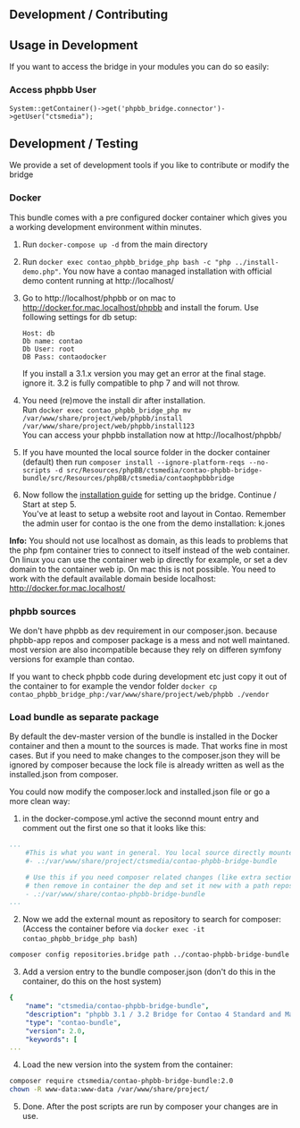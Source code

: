 ## Development / Contributing

## Usage in Development

If you want to access the bridge in your modules you can do so easily:

### Access phpbb User
`System::getContainer()->get('phpbb_bridge.connector')->getUser("ctsmedia");`

## Development / Testing

We provide a set of development tools if you like to contribute or modify the bridge

### Docker

This bundle comes with a pre configured docker container which gives you a working development 
environment within minutes.

1. Run `docker-compose up -d` from the main directory
2. Run `docker exec contao_phpbb_bridge_php bash -c "php ../install-demo.php"`. You now have a contao managed installation with official demo content running at http://localhost/
3. Go to http://localhost/phpbb or on mac to http://docker.for.mac.localhost/phpbb and install the forum. Use following settings for db setup: 

    ```
    Host: db
    Db name: contao
    Db User: root
    DB Pass: contaodocker
    ```
    If you install a 3.1.x version you may get an error at the final stage. ignore it. 3.2 is fully compatible to php 7 and will not throw.  
 
4. You need (re)move the install dir after installation.  
Run `docker exec contao_phpbb_bridge_php mv /var/www/share/project/web/phpbb/install /var/www/share/project/web/phpbb/install123`  
You can access your phpbb installation now at http://localhost/phpbb/

5. If you have mounted the local source folder in the docker container (default) then run `composer install --ignore-platform-reqs --no-scripts -d src/Resources/phpBB/ctsmedia/contao-phpbb-bridge-bundle/src/Resources/phpBB/ctsmedia/contaophpbbbridge`

6. Now follow the [installation guide](installation.md) for setting up the bridge. Continue / Start at step 5.  
You've at least to setup a website root and layout in Contao. Remember the admin user for contao is the one from the demo installation: k.jones

**Info:** You should not use localhost as domain, as this leads to problems that the php fpm container tries to connect to itself instead of the web container. 
On linux you can use the container web ip directly for example, or set a dev domain to the container web ip. On mac this is not possible. You need to work with the default available domain beside localhost: http://docker.for.mac.localhost/

### phpbb sources

We don't have phpbb as dev requirement in our composer.json. because phpbb-app repos and composer package is a mess and not well maintaned. 
most version are also incompatible because they rely on differen symfony versions for example than contao. 

If you want to check phpbb code during development etc just copy it out of the container to for example the vendor folder
`docker cp contao_phpbb_bridge_php:/var/www/share/project/web/phpbb ./vendor` 

### Load bundle as separate package
By default the dev-master version of the bundle is installed in the Docker container and then a mount to the sources is made. That works fine in most cases. 
But if you need to make changes to the composer.json they will be ignored by composer because the lock file is already written as well as the installed.json from composer. 

You could now modify the composer.lock and installed.json file or go a more clean way: 

1. in the docker-compose.yml active the seconnd mount entry and comment out the first one so that it looks like this:
```yml
...
    #This is what you want in general. You local source directly mounted into the vendor folder
    #- .:/var/www/share/project/ctsmedia/contao-phpbb-bridge-bundle

    # Use this if you need composer related changes (like extra section to be reloaded)
    # then remove in container the dep and set it new with a path repos set
    - .:/var/www/share/contao-phpbb-bridge-bundle
...
```

2. Now we add the external mount as repository to search for composer: (Access the container before via `docker exec -it contao_phpbb_bridge_php bash`)
```bash
composer config repositories.bridge path ../contao-phpbb-bridge-bundle
```

3. Add a version entry to the bundle composer.json (don't do this in the container, do this on the host system)
```yaml
{
    "name": "ctsmedia/contao-phpbb-bridge-bundle",
    "description": "phpbb 3.1 / 3.2 Bridge for Contao 4 Standard and Managed Edition",
    "type": "contao-bundle",
    "version": 2.0,
    "keywords": [
...
```

4. Load the new version into the system from the container:
```bash
composer require ctsmedia/contao-phpbb-bridge-bundle:2.0
chown -R www-data:www-data /var/www/share/project/
```

5. Done. After the post scripts are run by composer your changes are in use. 